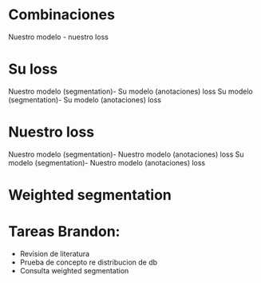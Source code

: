 # Combinaciones

Nuestro modelo - nuestro loss

# Su loss

Nuestro modelo (segmentation)- Su modelo (anotaciones) loss
Su modelo (segmentation)- Su modelo (anotaciones) loss

# Nuestro loss

Nuestro modelo (segmentation)- Nuestro modelo (anotaciones) loss
Su modelo (segmentation)- Nuestro modelo (anotaciones) loss

# Weighted segmentation

# Tareas Brandon:

- Revision de literatura
- Prueba de concepto re distribucion de db
- Consulta weighted segmentation
